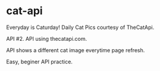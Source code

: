 # cat-api
Everyday is Caturday!  Daily Cat Pics courtesy of TheCatApi.

API #2.  API using thecatapi.com. 

API shows a different cat image everytime page refresh. 

Easy, beginer API practice. 
